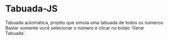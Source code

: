 # Tabuada-JS
 Tabuada automática, projeto que simula uma tabuada de todos os números. Bastar somente você selecionar o número e clicar no botão 'Gerar Tabuada'.
